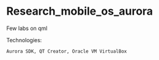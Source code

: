 # Research_mobile_os_aurora
Few labs on qml

Technologies:

```
Aurora SDK, QT Creator, Oracle VM VirtualBox
```
